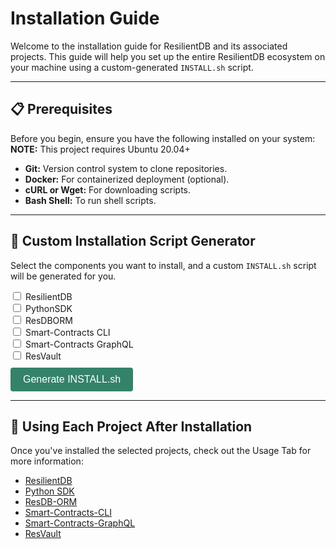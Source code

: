 # Installation Guide

Welcome to the installation guide for ResilientDB and its associated projects. This guide will help you set up the entire ResilientDB ecosystem on your machine using a custom-generated `INSTALL.sh` script.

---

## 📋  **Prerequisites**

Before you begin, ensure you have the following installed on your system:
**NOTE:** This project requires Ubuntu 20.04+

- **Git:** Version control system to clone repositories.
- **Docker:** For containerized deployment (optional).
- **cURL or Wget:** For downloading scripts.
- **Bash Shell:** To run shell scripts.

---

## 🔧 **Custom Installation Script Generator**

Select the components you want to install, and a custom `INSTALL.sh` script will be generated for you.

<form id="install-form">
  <label><input type="checkbox" name="app" value="resilientdb"> ResilientDB</label><br>
  <label><input type="checkbox" name="app" value="pythonsdk"> PythonSDK</label><br>
  <label><input type="checkbox" name="app" value="resdborm"> ResDBORM</label><br>
  <label><input type="checkbox" name="app" value="smartcontracts-cli"> Smart-Contracts CLI</label><br>
  <label><input type="checkbox" name="app" value="smartcontracts-graphql"> Smart-Contracts GraphQL</label><br>
  <label><input type="checkbox" name="app" value="resvault"> ResVault</label><br>
  <button type="button" onclick="generateScript()" class="generate-button">Generate INSTALL.sh</button>
</form>

<a id="download-link" class="download-button" style="display:none;">Download your custom INSTALL.sh</a>

<style>
  .generate-button {
    background-color: #348269;
    color: white;
    border: none;
    padding: 10px 20px;
    font-size: 16px;
    cursor: pointer;
    border-radius: 4px;
    margin-top: 10px;
  }
  .download-button {
    display: inline-block;
    margin-top: 20px;
    background-color: #2b56f5;
    color: white;
    padding: 10px 20px;
    text-decoration: none;
    font-size: 16px;
    border-radius: 4px;
  }
  .download-button:hover, .generate-button:hover {
    background-color: #1e3d99;
  }
</style>

<script>
  const installCommands = {
    resilientdb: `
# Install ResilientDB
echo "Installing ResilientDB..."
git clone https://github.com/apache/incubator-resilientdb.git /opt/incubator-resilientdb
cd /opt/incubator-resilientdb
./INSTALL.sh
./service/tools/kv/server_tools/start_kv_service.sh
bazel build service/tools/kv/api_tools/kv_service_tools
`,
    pythonsdk: `
# Install PythonSDK
echo "Installing PythonSDK..."
git clone https://github.com/apache/incubator-resilientdb-python-sdk.git /opt/incubator-resilientdb-python-sdk
cd /opt/incubator-resilientdb-python-sdk
sh ./INSTALL.sh
python3.10 -m venv venv
source venv/bin/activate
pip install -r requirements.txt
bazel build service/http_server/crow_service_main
bazel-bin/service/http_server/crow_service_main service/tools/config/interface/client.config service/http_server/server_config.config
deactivate
`,
    resdborm: `
# Install ResDBORM
echo "Installing ResDBORM..."
git clone https://github.com/ResilientEcosystem/ResDB-ORM.git /opt/ResDB-ORM
cd /opt/ResDB-ORM
./INSTALL.sh
pip install resdb-orm
`,
    "smartcontracts-cli": `
# Install Smart-Contracts CLI
echo "Installing Smart-Contracts CLI..."
npm install -g rescontract-cli
`,
    "smartcontracts-graphql": `
# Install Smart-Contracts GraphQL
echo "Installing Smart-Contracts GraphQL..."
git clone https://github.com/ResilientEcosystem/smart-contracts-graphql.git /opt/smart-contracts-graphql
cd /opt/smart-contracts-graphql
npm install
`,
    resvault: `
# Install ResVault
echo "Installing ResVault..."
git clone https://github.com/apache/incubator-resilientdb-resvault.git /opt/ResVault
cd /opt/ResVault
npm install
npm run build
`
  };

  function generateScript() {
    const selectedApps = Array.from(document.querySelectorAll('input[name="app"]:checked')).map(cb => cb.value);
    if (selectedApps.length === 0) {
      alert("Please select at least one application to install.");
      return;
    }

    let scriptContent = "#!/bin/bash\n\n# Check for root privileges\nif [ \"$EUID\" -ne 0 ]; then\n  echo \"Please run as root. Try using 'sudo ./INSTALL.sh'\"\n  exit\nfi\n\n";
    scriptContent += "echo \"Updating package lists...\"\napt-get update\n";
    scriptContent += "echo \"Installing dependencies...\"\napt-get install -y git curl build-essential python3 python3-venv python3-pip npm solc\n\n";

    selectedApps.forEach(app => {
      scriptContent += installCommands[app];
    });

    scriptContent += "\necho \"Installation complete. Please refer to the documentation for usage instructions.\"\n";

    const blob = new Blob([scriptContent], { type: "text/plain" });
    const link = document.getElementById("download-link");
    link.href = URL.createObjectURL(blob);
    link.download = "INSTALL.sh";
    link.style.display = "block";
    link.textContent = "Download your custom INSTALL.sh";
  }
</script>

---

## **🚀 Using Each Project After Installation**

Once you've installed the selected projects, check out the Usage Tab for more information:

- [ResilientDB](https://resilientecosystem.github.io/resilientdb-quickstart/usage/resilientdb/)
- [Python SDK](https://resilientecosystem.github.io/resilientdb-quickstart/usage/pythonsdk/)
- [ResDB-ORM](https://resilientecosystem.github.io/resilientdb-quickstart/usage/resdborm/)
- [Smart-Contracts-CLI](https://resilientecosystem.github.io/resilientdb-quickstart/usage/smart-contracts-cli/)
- [Smart-Contracts-GraphQL](https://resilientecosystem.github.io/resilientdb-quickstart/usage/smart-contracts-graphql/)
- [ResVault](https://resilientecosystem.github.io/resilientdb-quickstart/usage/resvault/)
